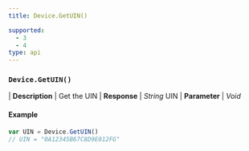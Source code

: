 ```yaml
---
title: Device.GetUIN()

supported:
  - 3
  - 4
type: api
---
```


### `Device.GetUIN()`

| **Description** | Get the UIN
| **Response** | *String* UIN
| **Parameter**   | *Void*

#### Example

```javascript
var UIN = Device.GetUIN()
// UIN = "0A12345B67C8D9E012FG"
```